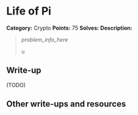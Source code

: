 # Life of Pi

**Category:** Crypto
**Points:** 75
**Solves:** 
**Description:**

> _problem_info_here_
>
> u
>


## Write-up

(TODO)

## Other write-ups and resources